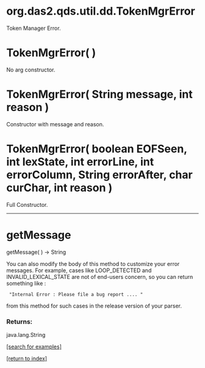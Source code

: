 # org.das2.qds.util.dd.TokenMgrError

Token Manager Error.

# TokenMgrError( )
No arg constructor.

# TokenMgrError( String message, int reason )
Constructor with message and reason.

# TokenMgrError( boolean EOFSeen, int lexState, int errorLine, int errorColumn, String errorAfter, char curChar, int reason )
Full Constructor.

***
<a name="getMessage"></a>
# getMessage
getMessage(  ) &rarr; String

You can also modify the body of this method to customize your error messages.
 For example, cases like LOOP_DETECTED and INVALID_LEXICAL_STATE are not
 of end-users concern, so you can return something like :

     "Internal Error : Please file a bug report .... "

 from this method for such cases in the release version of your parser.

### Returns:
java.lang.String


<a href="https://github.com/autoplot/dev/search?q=getMessage&unscoped_q=getMessage">[search for examples]</a>

<a href="https://github.com/autoplot/documentation/blob/master/javadoc/index-all.md">[return to index]</a>

